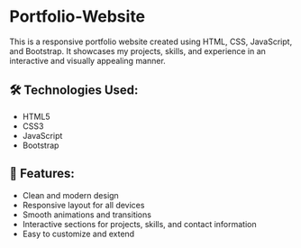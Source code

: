 # Portfolio-Website
This is a responsive portfolio website created using HTML, CSS, JavaScript, and Bootstrap. It showcases my projects, skills, and experience in an interactive and visually appealing manner.

## 🛠️ Technologies Used:
- HTML5
- CSS3
- JavaScript
- Bootstrap

## 🎨 Features:
- Clean and modern design
- Responsive layout for all devices
- Smooth animations and transitions
- Interactive sections for projects, skills, and contact information
- Easy to customize and extend
